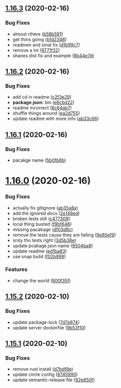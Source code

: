 ## [1.16.3](https://github.com/xops/snaps-openrpc-generator/compare/1.16.2...1.16.3) (2020-02-16)


### Bug Fixes

* almost rthere ([b58b591](https://github.com/xops/snaps-openrpc-generator/commit/b58b591f09156665208a0b8e03755d0d1be31db3))
* get thins going ([b1d2348](https://github.com/xops/snaps-openrpc-generator/commit/b1d234804d90aab07a5c161a50fd21b2cdc3f7c1))
* readmen and smal fix ([d1b99c7](https://github.com/xops/snaps-openrpc-generator/commit/d1b99c71c82700c927714bb028e7a4168789cb75))
* remove a lot ([9771f32](https://github.com/xops/snaps-openrpc-generator/commit/9771f32241d079b07a188dcf95fba2fcde049e14))
* shanes dist fix and example ([8b44e7d](https://github.com/xops/snaps-openrpc-generator/commit/8b44e7d61547cd8ef2fa32781f2264e6cd62ff51))

## [1.16.2](https://github.com/xops/snaps-openrpc-generator/compare/1.16.1...1.16.2) (2020-02-16)


### Bug Fixes

* add cd in readme ([c2f3e29](https://github.com/xops/snaps-openrpc-generator/commit/c2f3e2954b23c3f348d92aac6e1460d1ccf890fb))
* **package.json:** bin ([e6cbd22](https://github.com/xops/snaps-openrpc-generator/commit/e6cbd22e0b237cd328ac3f2c8d6ed1485948ee9b))
* readme incorrect ([8c64ab7](https://github.com/xops/snaps-openrpc-generator/commit/8c64ab7ddb415ed9b134e737bda2b72af4669897))
* shuffle things around ([ea2d755](https://github.com/xops/snaps-openrpc-generator/commit/ea2d75545a3bff72884d4489e94f5daf51971b1a))
* update readme with more info ([ab33c66](https://github.com/xops/snaps-openrpc-generator/commit/ab33c66173a0c6cd03557b8305dc54308f04abd4))

## [1.16.1](https://github.com/xops/snaps-openrpc-generator/compare/1.16.0...1.16.1) (2020-02-16)


### Bug Fixes

* pacakge name ([5b0fb6b](https://github.com/xops/snaps-openrpc-generator/commit/5b0fb6b8844530dc9e4d83b628769a0c32768616))

# [1.16.0](https://github.com/xops/snaps-openrpc-generator/compare/1.15.2...1.16.0) (2020-02-16)


### Bug Fixes

* actually fix gitignore ([ab35a8a](https://github.com/xops/snaps-openrpc-generator/commit/ab35a8a4c3a17a76aac454a66522ae47a1001ece))
* add the ignored docs ([2e148ed](https://github.com/xops/snaps-openrpc-generator/commit/2e148ed4b5231ae09628794e910cf92aa7142050))
* broken tests still ([c477309](https://github.com/xops/snaps-openrpc-generator/commit/c477309b53d4d8ac6b2947642ada9e8215ddd2ad))
* local thing busted ([f9bf646](https://github.com/xops/snaps-openrpc-generator/commit/f9bf6469da280a938b25a06fca80dac18fcdf29f))
* missing pacakage ([df03d6c](https://github.com/xops/snaps-openrpc-generator/commit/df03d6cfa0933a09f07571247c6d374f941f99ed))
* remove the tests cause they are failing ([9e80ef9](https://github.com/xops/snaps-openrpc-generator/commit/9e80ef9a11168eaf47ef439e075952e965943ae1))
* srsly tho tests right ([3d5b38e](https://github.com/xops/snaps-openrpc-generator/commit/3d5b38e95b68b43a0aad6480f31d4dbae97f4254))
* update pcakage.json name ([9504ba8](https://github.com/xops/snaps-openrpc-generator/commit/9504ba80806d194b57c6bedc979eac1786ab36fe))
* update readme ([ed1ba83](https://github.com/xops/snaps-openrpc-generator/commit/ed1ba83b013ee34c1f78d89933c30096f160c59e))
* use snap build ([f02b999](https://github.com/xops/snaps-openrpc-generator/commit/f02b999e6b856359df1ffbd6f21906da3ddb4d05))


### Features

* change the world ([800f35f](https://github.com/xops/snaps-openrpc-generator/commit/800f35f09b1d9b8d183a8c11e7a20ee6e384f7c9))

## [1.15.2](https://github.com/open-rpc/generator/compare/1.15.1...1.15.2) (2020-02-10)


### Bug Fixes

* update package-lock ([7d7e874](https://github.com/open-rpc/generator/commit/7d7e87475e96e638db0d97f526e8cb42c30c5e52))
* update server dockerfile ([9b53f10](https://github.com/open-rpc/generator/commit/9b53f1087db17910198462e2ce6736074cd22237))

## [1.15.1](https://github.com/open-rpc/generator/compare/1.15.0...1.15.1) (2020-02-10)


### Bug Fixes

* remove rust install ([d7bdf8e](https://github.com/open-rpc/generator/commit/d7bdf8ef8d359c88d234d69ecc741eee2f1ce5de))
* update circle config ([8745990](https://github.com/open-rpc/generator/commit/8745990cd56e5e0466d476d07540a7aaba07e9cc))
* update semantic-release file ([92e650f](https://github.com/open-rpc/generator/commit/92e650f61650f4f8803009b91b4a6b052d59f678))
